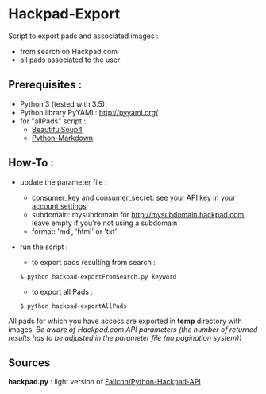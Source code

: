 # Hackpad-Export
Script to export pads and associated images :
- from search on Hackpad.com
- all pads associated to the user

## Prerequisites :
- Python 3 (tested with 3.5)
- Python library PyYAML: http://pyyaml.org/
- for "allPads" script :
    - [BeautifulSoup4](https://pypi.python.org/pypi/beautifulsoup4)
    - [Python-Markdown](https://pythonhosted.org/Markdown/)

## How-To :
* update the parameter file :
    * consumer_key and consumer_secret: see your API key in your [account settings](https://hackpad.com/ep/account/settings/) 
    * subdomain: mysubdomain for http://mysubdomain.hackpad.com, leave empty if you're not using a subdomain
    * format: 'md', 'html' or 'txt'
* run the script :

    * to export pads resulting from search :  
    ```
    $ python hackpad-exportFromSearch.py keyword
    ```
    * to export all Pads :  
    ```
    $ python hackpad-exportAllPads
    ```

All pads for which you have access are exported in **temp** directory with images.
_Be aware of Hackpad.com API parameters (the number of returned results has to be adjusted in the parameter file (no pagination system))_

## Sources
**hackpad.py** : light version of [Falicon/Python-Hackpad-API](https://github.com/Falicon/Python-Hackpad-API)
